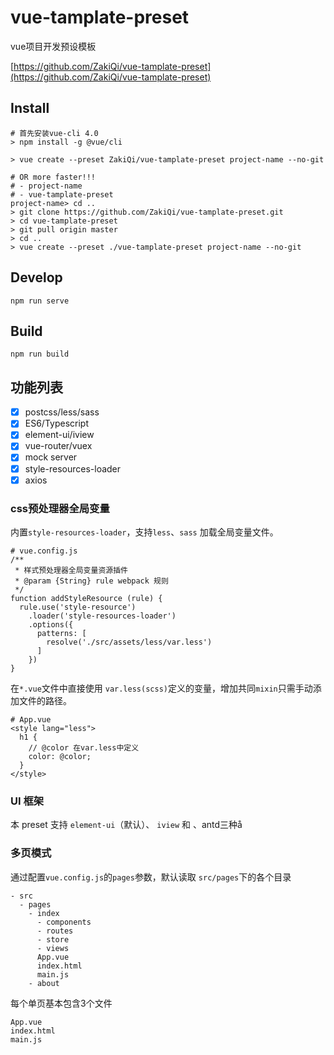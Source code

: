 # vue-tamplate-preset

vue项目开发预设模板

[https://github.com/ZakiQi/vue-tamplate-preset](https://github.com/ZakiQi/vue-tamplate-preset)

## Install

```
# 首先安装vue-cli 4.0
> npm install -g @vue/cli

> vue create --preset ZakiQi/vue-tamplate-preset project-name --no-git

# OR more faster!!!
# - project-name
# - vue-tamplate-preset
project-name> cd ..
> git clone https://github.com/ZakiQi/vue-tamplate-preset.git
> cd vue-tamplate-preset
> git pull origin master
> cd ..
> vue create --preset ./vue-tamplate-preset project-name --no-git
```

## Develop

```
npm run serve
```

## Build

```
npm run build
```

## 功能列表

- [x] postcss/less/sass
- [x] ES6/Typescript
- [x] element-ui/iview
- [x] vue-router/vuex
- [x] mock server
- [x] style-resources-loader
- [x] axios
<!-- - [x] i18n -->

### css预处理器全局变量

内置`style-resources-loader`，支持`less`、`sass` 加载全局变量文件。

```
# vue.config.js
/**
 * 样式预处理器全局变量资源插件
 * @param {String} rule webpack 规则
 */
function addStyleResource (rule) {
  rule.use('style-resource')
    .loader('style-resources-loader')
    .options({
      patterns: [
        resolve('./src/assets/less/var.less')
      ]
    })
}
```

在`*.vue`文件中直接使用 `var.less(scss)`定义的变量，增加共同`mixin`只需手动添加文件的路径。

```
# App.vue
<style lang="less">
  h1 {
    // @color 在var.less中定义
    color: @color;
  }
</style>
```


### UI 框架

本 preset 支持 `element-ui`（默认）、 `iview` 和 、antd三种å

### 多页模式

通过配置`vue.config.js`的`pages`参数，默认读取 `src/pages`下的各个目录

```
- src
  - pages
    - index
      - components
      - routes
      - store
      - views
      App.vue
      index.html
      main.js
    - about
```

每个单页基本包含3个文件

```
App.vue
index.html
main.js
```